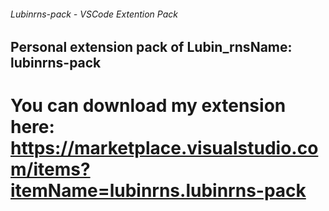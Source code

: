 ###### Lubinrns-pack - VSCode Extention Pack
## Personal extension pack of Lubin_rnsName: lubinrns-pack
# You can download my extension here: https://marketplace.visualstudio.com/items?itemName=lubinrns.lubinrns-pack

